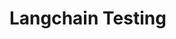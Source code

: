 # Langchain Testing

<!-- 
IDEAS
- RAG (retrieval augmented API)
  - Pull contents of all my blog posts and all my Github repos. Ask about what I've accomplished
  - Pull contents of all Kubecost codebases & docs
- Accessible via API
-->
